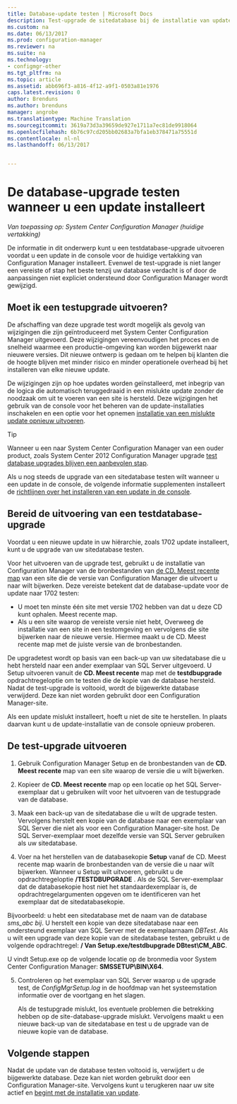 ```yaml
---
title: Database-update testen | Microsoft Docs
description: Test-upgrade de sitedatabase bij de installatie van updates voor Configuration Manager.
ms.custom: na
ms.date: 06/13/2017
ms.prod: configuration-manager
ms.reviewer: na
ms.suite: na
ms.technology:
- configmgr-other
ms.tgt_pltfrm: na
ms.topic: article
ms.assetid: abb696f3-a816-4f12-a9f1-0503a81e1976
caps.latest.revision: 0
author: Brenduns
ms.author: brenduns
manager: angrobe
ms.translationtype: Machine Translation
ms.sourcegitcommit: 3619a73d3a39659de927e1711a7ec81de9918064
ms.openlocfilehash: 6b76c97cd205bb02683a7bfa1eb378471a75551d
ms.contentlocale: nl-nl
ms.lasthandoff: 06/13/2017


---
```

# <a name="test-the-database-upgrade-when-installing-an-update"></a>De database-upgrade testen wanneer u een update installeert

*Van toepassing op: System Center Configuration Manager (huidige vertakking)*

De informatie in dit onderwerp kunt u een testdatabase-upgrade uitvoeren voordat u een update in de console voor de huidige vertakking van Configuration Manager installeert. Evenwel de test-upgrade is niet langer een vereiste of stap het beste tenzij uw database verdacht is of door de aanpassingen niet expliciet ondersteund door Configuration Manager wordt gewijzigd.

## <a name="do-i-need-to-run-a-test-upgrade"></a>Moet ik een testupgrade uitvoeren?
De afschaffing van deze upgrade test wordt mogelijk als gevolg van wijzigingen die zijn geïntroduceerd met System Center Configuration Manager uitgevoerd. Deze wijzigingen vereenvoudigen het proces en de snelheid waarmee een productie-omgeving kan worden bijgewerkt naar nieuwere versies. Dit nieuwe ontwerp is gedaan om te helpen bij klanten die de hoogte blijven met minder risico en minder operationele overhead bij het installeren van elke nieuwe update.

De wijzigingen zijn op hoe updates worden geïnstalleerd, met inbegrip van de logica die automatisch teruggedraaid in een mislukte update zonder de noodzaak om uit te voeren van een site is hersteld. Deze wijzigingen het gebruik van de console voor het beheren van de update-installaties inschakelen en een optie voor het opnemen [installatie van een mislukte update opnieuw uitvoeren](/sccm/core/servers/manage/install-in-console-updates#bkmk_retry).

> [!TIP]
> Wanneer u een naar System Center Configuration Manager van een ouder product, zoals System Center 2012 Configuration Manager upgrade [test database upgrades blijven een aanbevolen stap](/sccm/core/servers/deploy/install/upgrade-to-configuration-manager#a-namebkmktesta-test-the-site-database-upgrade).

Als u nog steeds de upgrade van een sitedatabase testen wilt wanneer u een update in de console, de volgende informatie supplementen installeert de [richtlijnen over het installeren van een update in de console](/sccm/core/servers/manage/install-in-console-updates#a-namebkmkinstalla-install-in-console-updates).

## <a name="prepare-to-run-a-test-database-upgrade"></a>Bereid de uitvoering van een testdatabase-upgrade  
Voordat u een nieuwe update in uw hiërarchie, zoals 1702 update installeert, kunt u de upgrade van uw sitedatabase testen.

Voor het uitvoeren van de upgrade test, gebruikt u de installatie van Configuration Manager van de bronbestanden van [de CD. Meest recente map](/sccm/core/servers/manage/the-cd.latest-folder) van een site die de versie van Configuration Manager die uitvoert u naar wilt bijwerken. Deze vereiste betekent dat de database-update voor de update naar 1702 testen:
-   U moet ten minste één site met versie 1702 hebben van dat u deze CD kunt ophalen. Meest recente map.
-   Als u een site waarop de vereiste versie niet hebt, Overweeg de installatie van een site in een testomgeving en vervolgens die site bijwerken naar de nieuwe versie. Hiermee maakt u de CD. Meest recente map met de juiste versie van de bronbestanden.

De upgradetest wordt op basis van een back-up van uw sitedatabase die u hebt hersteld naar een ander exemplaar van SQL Server uitgevoerd.  U Setup uitvoeren vanuit de **CD. Meest recente** map met de **testdbupgrade** opdrachtregeloptie om te testen die de kopie van de database hersteld. Nadat de test-upgrade is voltooid, wordt de bijgewerkte database verwijderd. Deze kan niet worden gebruikt door een Configuration Manager-site.

Als een update mislukt installeert, hoeft u niet de site te herstellen. In plaats daarvan kunt u de update-installatie van de console opnieuw proberen.

##  <a name="run-the-test-upgrade"></a>De test-upgrade uitvoeren    
1.  Gebruik Configuration Manager Setup en de bronbestanden van de **CD. Meest recente** map van een site waarop de versie die u wilt bijwerken.  

2.  Kopieer de **CD. Meest recente** map op een locatie op het SQL Server-exemplaar dat u gebruiken wilt voor het uitvoeren van de testupgrade van de database.

3.  Maak een back-up van de sitedatabase die u wilt de upgrade testen. Vervolgens herstelt een kopie van de database naar een exemplaar van SQL Server die niet als voor een Configuration Manager-site host. De SQL Server-exemplaar moet dezelfde versie van SQL Server gebruiken als uw sitedatabase.  

4.  Voer na het herstellen van de databasekopie **Setup** vanaf de CD. Meest recente map waarin de bronbestanden van de versie die u naar wilt bijwerken. Wanneer u Setup wilt uitvoeren, gebruikt u de opdrachtregeloptie **/TESTDBUPGRADE** . Als de SQL Server-exemplaar dat de databasekopie host niet het standaardexemplaar is, de opdrachtregelargumenten opgeven om te identificeren van het exemplaar dat de sitedatabasekopie.   

  Bijvoorbeeld: u hebt een sitedatabase met de naam van de database *sms_abc bij*. U herstelt een kopie van deze sitedatabase naar een ondersteund exemplaar van SQL Server met de exemplaarnaam *DBTest*. Als u wilt een upgrade van deze kopie van de sitedatabase testen, gebruikt u de volgende opdrachtregel: **/ Van Setup.exe/testdbupgrade DBtest\CM_ABC**.  

  U vindt Setup.exe op de volgende locatie op de bronmedia voor System Center Configuration Manager: **SMSSETUP\BIN\X64**.  

5.  Controleren op het exemplaar van SQL Server waarop u de upgrade test, de *ConfigMgrSetup.log* in de hoofdmap van het systeemstation informatie over de voortgang en het slagen.  

     Als de testupgrade mislukt, los eventuele problemen die betrekking hebben op de site-database-upgrade mislukt. Vervolgens maakt u een nieuwe back-up van de sitedatabase en test u de upgrade van de nieuwe kopie van de database.  



## <a name="next-steps"></a>Volgende stappen
Nadat de update van de database testen voltooid is, verwijdert u de bijgewerkte database. Deze kan niet worden gebruikt door een Configuration Manager-site. Vervolgens kunt u terugkeren naar uw site actief en [begint met de installatie van update](/sccm/core/servers/manage/install-in-console-updates).

